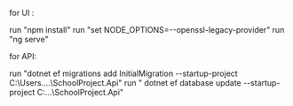 for UI : 

run "npm install" 
run "set NODE_OPTIONS=--openssl-legacy-provider"
run "ng serve"

for API: 

run "dotnet ef migrations add InitialMigration --startup-project C:\Users....\SchoolProject.Api"
run " dotnet ef database update --startup-project C:\...\SchoolProject.Api"
